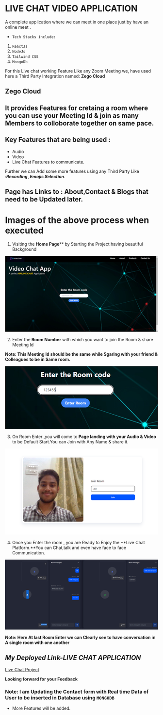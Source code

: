 # LIVE CHAT VIDEO APPLICATION
  A complete application where we can meet in one place just by have an online meet .

* `Tech Stacks include:`
1. `ReactJs`
2. `NodeJs`
3. `Tailwind CSS`
4. `MongoDb`

For this Live chat working Feature Like any Zoom Meeting we, have used here a Third Party Integration named:
**Zego Cloud**

## Zego Cloud
## It provides Features for cretaing a room where you can use your Meeting Id & join as many Members to colloborate together on same pace.
## Key Features that  are being used :
 * Audio 
 * Video
 * Live Chat Features to communicate.

  Further we can Add some more features using any Third Party Like :***Recording ,Emojis Selection***.

## Page has Links to : About,Contact & Blogs that need to be Updated later.

# Images of the above process when executed

1. Visiting the **Home Page**** by Starting the Project having beautiful Background

![Home Page](Screenshots/Home%20Page%20Live%20Chat.PNG)

2. Enter the **Room Number** with which you want to join the Room & share Meeting Id

**Note: This Meeting Id should be the same while Sgaring with your friend & Colleagues to be in Same room.**

![Room Number](Screenshots/Room%20Code.PNG)

3. On Room Enter ,you will come to **Page landing with your Audio & Video** to be Default Start.You can Join with Any Name & share it.

 ![Alt text](Screenshots/Room%20Enter.PNG)

 4. Once you Enter the room , you are Ready to Enjoy the **Live Chat Platform.**You can Chat,talk and even have face to face Communication.

![Alt text](Screenshots/Room-View.PNG)

**Note: Here At last Room Enter we can Clearly see to have conversation in A single room with one another**


## ***My Deployed Link-LIVE CHAT APPLICATION***

[Live Chat Project](https://live-chat-abir.netlify.app/)

**Looking forward for your Feedback**


### Note: I am Updating the Contact form with Real time Data of User to be inserted in Database using `MONGODB`

* More Features will be added.
